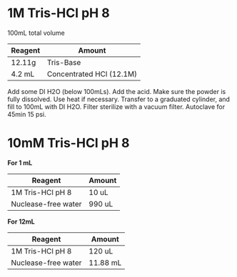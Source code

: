 
# 1M Tris-HCl pH 8
100mL total volume

| Reagent | Amount    |
| ------- | --------- |
| 12.11g  | Tris-Base |
| 4.2 mL  | Concentrated HCl (12.1M)    |

Add some DI H2O (below 100mLs). Add the acid. Make sure the powder is fully dissolved. Use heat if necessary.
Transfer to a graduated cylinder, and fill to 100mL with DI H2O. Filter sterilize with a vacuum filter. Autoclave for 45min 15 psi.

# 10mM Tris-HCl pH 8

**For 1 mL**

| Reagent             | Amount |
| ------------------- | ------ |
| 1M Tris-HCl pH 8    | 10 uL       |
| Nuclease-free water | 990 uL       |

**For 12mL**

| Reagent             | Amount |
| ------------------- | ------ |
| 1M Tris-HCl pH 8    | 120 uL       |
| Nuclease-free water | 11.88 mL       |
